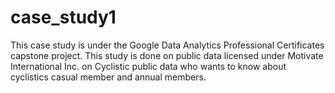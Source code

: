 # case_study1
This case study is under the Google Data Analytics Professional Certificates capstone project. This study is done on public data licensed under Motivate International Inc. on Cyclistic public data who wants to know about cyclistics casual member and annual members.
